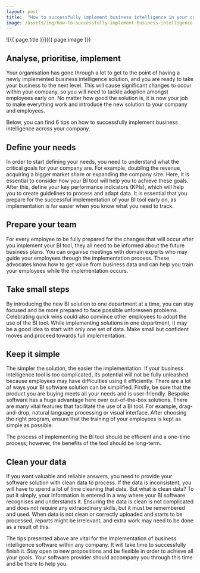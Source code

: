 ```yaml
---
layout: post
title:  "How to successfully implement business intelligence in your company"
image: /assets/img/how-to-successfully-implement-business-intelligence-in-your-company.jpg
---
```


![{{ page.title }}]({{ page.image }})

## Analyse, prioritise, implement
Your organisation has gone through a lot to get to the point of having a newly implemented business intelligence solution, and you are ready to take your business to the next level. This will cause significant changes to occur within your company, so you will need to tackle adoption amongst employees early on. No matter how good the solution is, it is now your job to make everything work and introduce the new solution to your company and employees.

Below, you can find 6 tips on how to successfully implement business intelligence across your company.

## Define your needs
In order to start defining your needs, you need to understand what the critical goals for your company are. For example, doubling the revenue, acquiring a bigger market share or expanding the company size. Here, it is essential to consider how your BI tool will help you to achieve these goals. After this, define your key performance indicators (KPIs), which will help you to create guidelines to process and adapt data. It is essential that you prepare for the successful implementation of your BI tool early on, as implementation is far easier when you know what you need to track.

## Prepare your team
For every employee to be fully prepared for the changes that will occur after you implement your BI tool, they all need to be informed about the future business plans. You can organise meetings with domain experts who may guide your employees through the implementation process. These advocates know how to get value from business data and can help you train your employees while the implementation occurs.

## Take small steps
By introducing the new BI solution to one department at a time, you can stay focused and be more prepared to face possible unforeseen problems. Celebrating quick wins could also convince other employees to adopt the use of the BI tool. While implementing solutions in one department, it may be a good idea to start with only one set of data. Make small but confident moves and proceed towards full implementation.

## Keep it simple
The simpler the solution, the easier the implementation. If your business intelligence tool is too complicated, its potential will not be fully unleashed because employees may have difficulties using it efficiently. There are a lot of ways your BI software solution can be simplified. Firstly, be sure that the product you are buying meets all your needs and is user-friendly. Bespoke software has a huge advantage here over out-of-the-box solutions. There are many vital features that facilitate the use of a BI tool. For example, drag-and-drop, natural language processing or visual interface. After choosing the right program, ensure that the training of your employees is kept as simple as possible.

The process of implementing the BI tool should be efficient and a one-time process; however, the benefits of the tool should be long-term.

## Clean your data
If you want valuable and reliable answers, you need to provide your software solution with clean data to process. If the data is inconsistent, you will have to spend a lot of time cleaning that data. But what is clean data? To put it simply, your information is entered in a way where your BI software recognises and understands it. Ensuring the data is clean is not complicated and does not require any extraordinary skills, but it must be remembered and used. When data is not clean or correctly uploaded and starts to be processed, reports might be irrelevant, and extra work may need to be done as a result of this.

The tips presented above are vital for the implementation of business intelligence software within any company. It will take time to successfully finish it. Stay open to new propositions and be flexible in order to achieve all your goals. Your software provider should accompany you through this time and be there to help you.
